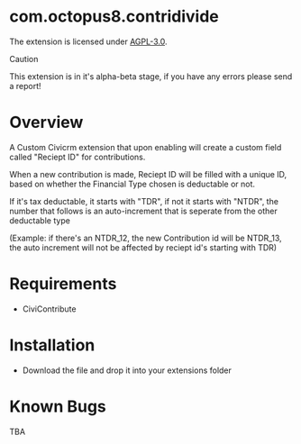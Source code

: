 # com.octopus8.contridivide

The extension is licensed under [AGPL-3.0](LICENSE.txt).

> [!CAUTION]
> This extension is in it's alpha-beta stage, if you have any errors please send a report!

# Overview

A Custom Civicrm extension that upon enabling will create a custom field called "Reciept ID" for contributions.

When a new contribution is made, Reciept ID will be filled with a unique ID, based on whether the Financial Type chosen is deductable or not.

If it's tax deductable, it starts with "TDR", if not it starts with "NTDR", the number that follows is an auto-increment that is seperate from the other deductable type 

(Example: if there's an NTDR_12, the new Contribution id will be NTDR_13, the auto increment will not be affected by reciept id's starting with TDR)


# Requirements

- CiviContribute

# Installation

- Download the file and drop it into your extensions folder

# Known Bugs

TBA
